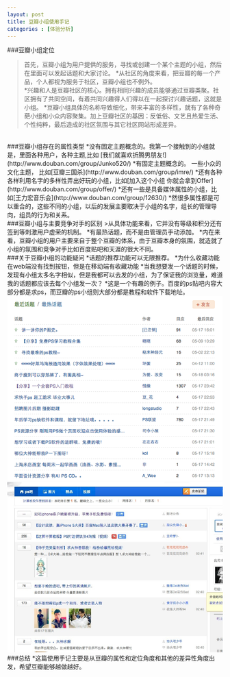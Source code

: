 ```yaml
---
layout: post
title: 豆瓣小组使用手记
categories : [体验分析]
---
```

###豆瓣小组定位
>首先，豆瓣小组为用户提供的服务，寻找或创建一个某个主题的小组，然后在里面可以发起话题和大家讨论。
*从社区的角度来看，把豆瓣的每一个产品，个人都视为服务于社区，豆瓣小组也不例外。  
*兴趣和人是豆瓣社区的核心。拥有相同兴趣的成员能够通过豆瓣类聚。社区拥有了共同空间，有着共同兴趣得人们得以在一起探讨兴趣话题，这就是小组。
*豆瓣小组具体的名称导致细化，带来丰富的多样性，就有了各种奇葩小组和小众内容聚集。加上豆瓣社区的基因：反低俗、文艺且热爱生活、个性纯粹，最后造成的社区氛围与其它社区网站形成差异。 

<br />
###豆瓣小组存在的属性类型
*没有固定主题概念的。我第一个接触到的小组就是，里面各种用户，各种主题,比如 [我们就喜欢折腾男朋友!](http://www.douban.com/group/Junko520/)  
*有固定主题概念的。 一些小众的文化主题， 比如[豆瓣三国杀](http://www.douban.com/group/imre/)  
*还有各种各样利用名字的多样性弄出好玩的小组，比如[加入这个小组 你就会拿到Offer](http://www.douban.com/group/offer/)  
*还有一些是具备媒体属性的小组，比如[王力宏音乐会](http://www.douban.com/group/12630/) 
*然很多属性都是可以重合的，这些不同的小组，以后的发展主要取决于小组的名字，组长的管理导向，组员的行为和关系。 

<br />
###豆瓣小组与主要竞争对手的区别
>从具体功能来看，它并没有等级和积分还有签到等刺激用户虚荣的机制。
*有最热话题，而不是由管理员手动添加。 
*内在来看，豆瓣小组的用户主要来自于整个豆瓣的体系，由于豆瓣本身的氛围，就造就了小组的氛围和竞争对手比如百度贴吧和天涯的很大不同。 

<br />
###关于豆瓣小组的功能疑问
*话题的推荐功能可以无限推荐。  
*为什么收藏功能在web端没有找到按钮，但是在移动端有收藏功能  
*当我想要发一个话题的时候，发现有小组太多名字相似，但是我都可以去发的小组，为了保证我的浏览量，难道我的话题都应该去每个小组发一次？  
*这是一个有趣的例子。百度的ps贴吧内容大部分都是求ps，而豆瓣的ps小组则大部分都是教程和软件下载地址。  
<img src="https://github.com/imwyvern/imwyvern.github.io/blob/master/images/ex2.png?raw=true"> 
<img style="width:635px;" src="https://github.com/imwyvern/imwyvern.github.io/blob/master/images/ex1.jpg?raw=true"> 

<br />
###总结
*这篇使用手记主要是从豆瓣的属性和定位角度和其他的差异性角度出发，希望豆瓣能够越做越好。